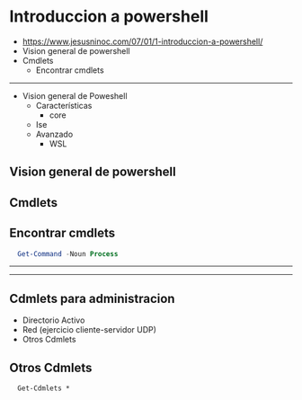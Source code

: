 # Introduccion a powershell
- https://www.jesusninoc.com/07/01/1-introduccion-a-powershell/
- Vision general de powershell
- Cmdlets
  - Encontrar cmdlets

--------------------

- Vision general de Poweshell
  - Características
    - core  
  - Ise
  - Avanzado
    - WSL

## Vision general de powershell

## Cmdlets
## Encontrar cmdlets
``` Powershell
  Get-Command -Noun Process
``` 

-------------------
-------------------

## Cdmlets para administracion
- Directorio Activo
- Red (ejercicio cliente-servidor UDP)
- Otros Cdmlets

## Otros Cdmlets
``` todos los cdmlets
  Get-Cdmlets *
``` 



